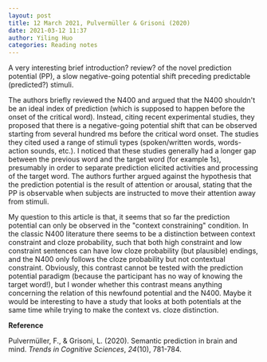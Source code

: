```yaml
---
layout: post
title: 12 March 2021, Pulvermüller & Grisoni (2020)
date: 2021-03-12 11:37
author: Yiling Huo
categories: Reading notes
---
```

<!-- wp:paragraph -->
<p>A very interesting brief introduction? review? of the novel prediction potential (PP), a slow negative-going potential shift preceding predictable (predicted?) stimuli.</p>
<!-- /wp:paragraph -->

<!-- wp:paragraph -->
<p>The authors briefly reviewed the N400 and argued that the N400 shouldn't be an ideal index of prediction (which is supposed to happen before the onset of the critical word). Instead, citing recent experimental studies, they proposed that there is a negative-going potential shift that can be observed starting from several hundred ms before the critical word onset. The studies they cited used a range of stimuli types (spoken/written words, words-action sounds, etc.). I noticed that these studies generally had a longer gap between the previous word and the target word (for example 1s), presumably in order to separate prediction elicited activities and processing of the target word. The authors further argued against the hypothesis that the prediction potential is the result of attention or arousal, stating that the PP is observable when subjects are instructed to move their attention away from stimuli.</p>
<!-- /wp:paragraph -->

<!-- wp:paragraph -->
<p>My question to this article is that, it seems that so far the prediction potential can only be observed in the "context constraining" condition. In the classic N400 literature there seems to be a distinction between context constraint and cloze probability, such that both high constraint and low constraint sentences can have low cloze probability (but plausible) endings, and the N400 only follows the cloze probability but not contextual constraint. Obviously, this contrast cannot be tested with the prediction potential paradigm (because the participant has no way of knowing the target word!), but I wonder whether this contrast means anything concerning the relation of this newfound potential and the N400. Maybe it would be interesting to have a study that looks at both potentials at the same time while trying to make the context vs. cloze distinction.</p>
<!-- /wp:paragraph -->

<!-- wp:paragraph -->
<p><strong>Reference</strong></p>
<!-- /wp:paragraph -->

<!-- wp:paragraph -->
<p>Pulvermüller, F., &amp; Grisoni, L. (2020). Semantic prediction in brain and mind. <em>Trends in Cognitive Sciences</em>, <em>24</em>(10), 781-784.</p>
<!-- /wp:paragraph -->
